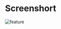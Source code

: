 # Screenshort
![feature](https://github.com/PisethPT/Merge-Three-Blocks/assets/141244421/9d66b977-63b1-4604-af02-e77d1b1d5f92)
